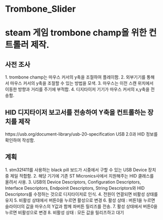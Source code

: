 # Trombone_Slider

<H1>steam 게임 trombone champ을 위한 컨트롤러 제작.</H1>

<H2>사전 조사</H2>
1. trombone champ는 마우스 커서의 y축을 조절하여 플레이함.
2. 외부기기를 통해서 마우스 커서의 y축을 조절할 수 있는 방법을 모색.
3. 마우스는 이전 스캔 위치에서 이동한 방향과 거리를 주기에 부적합.
4. 디지타이저 기기가 마우스 커서의 x,y축을 전송함.

<H2>HID 디지타이저 보고서를 전송하여 Y축을 컨트롤하는 장치를 제작</H2>
https://usb.org/document-library/usb-20-specification
USB 2.0과 HID 정보를 확인하여 작성함.

<H2>계획</H2>
1. stm32f411를 사용하는 black pill 보드가 시중에서 구할 수 있는 USB Device 장치 중 제일 적합함.
2. 해당 기기에 기존 ST Micronics사에서 지원해주는 HID 클래스를 올려서 사용.
3. USB의 Device Descriptors, Configuration Descriptors, Interface Descriptors, Endpoinit Descriptors, String Descriptors와 HID Descriptors를 수정하는 것으로 디지타이저로 인식.
4. 전원이 연결되면 비활성 상태를 유지
5. 비활성 상태에서 버튼0을 누르면 활성으로 변경
6. 활성 상태 : 버튼1을 누르면 슬라이더의 값을 마우스의 Y값과 함께 좌버튼 릴리즈를 전송.
7. 활성 상태에서 버튼0을 누르면 비활성으로 변경
8. 비활성 상태 : 모든 값을 릴리즈하고 대기
